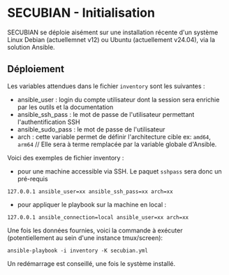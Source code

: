 # SECUBIAN - Initialisation

SECUBIAN se déploie aisément sur une installation récente d'un système Linux Debian (actuellemnet v12) ou Ubuntu (actuellement v24.04), via la solution Ansible.


## Déploiement

Les variables attendues dans le fichier ```inventory``` sont les suivantes : 
- ansible_user : login du compte utilisateur dont la session sera enrichie par les outils et la documentation
- ansible_ssh_pass : le mot de passe de l'utilisateur permettant l'authentification SSH
- ansible_sudo_pass : le mot de passe de l'utilisateur
- arch : cette variable permet de définir l'architecture cible ex: ```amd64```, ```arm64``` // Elle sera à terme remplacée par la variable globale d'Ansible.

Voici des exemples de fichier inventory :

* pour une machine accessible via SSH. Le paquet ```sshpass``` sera donc un pré-requis

```
127.0.0.1 ansible_user=xx ansible_ssh_pass=xx arch=xx
```

* pour appliquer le playbook sur la machine en local : 

```
127.0.0.1 ansible_connection=local ansible_user=xx arch=xx
```


Une fois les données fournies, voici la commande à exécuter (potentiellement au sein d'une instance tmux/screen): 

```
ansible-playbook -i inventory -K secubian.yml
```

Un redémarrage est conseillé, une fois le système installé.
